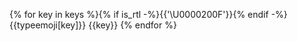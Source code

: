 {% for key in keys %}{% if is_rtl -%}{{'\U0000200F'}}{% endif -%}{{typeemoji[key]}} {{key}}
{% endfor %}

